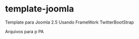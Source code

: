 template-joomla
===============

Template para Joomla 2.5 Usando FrameWork TwitterBootStrap

Arquivos para p PA